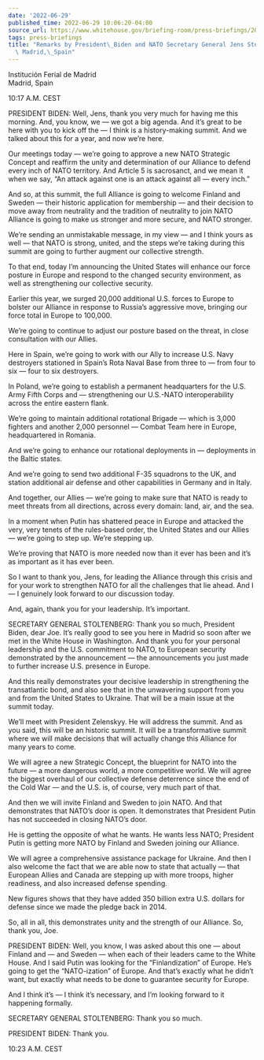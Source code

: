 ```yaml
---
date: '2022-06-29'
published_time: 2022-06-29 10:06:20-04:00
source_url: https://www.whitehouse.gov/briefing-room/press-briefings/2022/06/29/remarks-by-president-biden-and-nato-secretary-general-jens-stoltenberg-madrid-spain/
tags: press-briefings
title: "Remarks by President\_Biden and NATO Secretary General Jens Stoltenberg |\
  \ Madrid,\_Spain"
---
```

 
Institución Ferial de Madrid  
Madrid, Spain

10:17 A.M. CEST

PRESIDENT BIDEN: Well, Jens, thank you very much for having me this
morning. And, you know, we — we got a big agenda. And it’s great to be
here with you to kick off the — I think is a history-making summit. And
we talked about this for a year, and now we’re here.

Our meetings today — we’re going to approve a new NATO Strategic Concept
and reaffirm the unity and determination of our Alliance to defend every
inch of NATO territory. And Article 5 is sacrosanct, and we mean it when
we say, “An attack against one is an attack against all — every inch.”

And so, at this summit, the full Alliance is going to welcome Finland
and Sweden — their historic application for membership — and their
decision to move away from neutrality and the tradition of neutrality to
join NATO Alliance is going to make us stronger and more secure, and
NATO stronger.

We’re sending an unmistakable message, in my view — and I think yours as
well — that NATO is strong, united, and the steps we’re taking during
this summit are going to further augment our collective strength.

To that end, today I’m announcing the United States will enhance our
force posture in Europe and respond to the changed security environment,
as well as strengthening our collective security.

Earlier this year, we surged 20,000 additional U.S. forces to Europe to
bolster our Alliance in response to Russia’s aggressive move, bringing
our force total in Europe to 100,000.

We’re going to continue to adjust our posture based on the threat, in
close consultation with our Allies.

Here in Spain, we’re going to work with our Ally to increase U.S. Navy
destroyers stationed in Spain’s Rota Naval Base from three to — from
four to six — four to six destroyers.

In Poland, we’re going to establish a permanent headquarters for the
U.S. Army Fifth Corps and — strengthening our U.S.-NATO interoperability
across the entire eastern flank.

We’re going to maintain additional rotational Brigade — which is 3,000
fighters and another 2,000 personnel — Combat Team here in Europe,
headquartered in Romania.

And we’re going to enhance our rotational deployments in — deployments
in the Baltic states.

And we’re going to send two additional F-35 squadrons to the UK, and
station additional air defense and other capabilities in Germany and in
Italy.

And together, our Allies — we’re going to make sure that NATO is ready
to meet threats from all directions, across every domain: land, air, and
the sea.

In a moment when Putin has shattered peace in Europe and attacked the
very, very tenets of the rules-based order, the United States and our
Allies — we’re going to step up. We’re stepping up.

We’re proving that NATO is more needed now than it ever has been and
it’s as important as it has ever been.

So I want to thank you, Jens, for leading the Alliance through this
crisis and for your work to strengthen NATO for all the challenges that
lie ahead. And I — I genuinely look forward to our discussion today.

And, again, thank you for your leadership. It’s important.

SECRETARY GENERAL STOLTENBERG: Thank you so much, President Biden, dear
Joe. It’s really good to see you here in Madrid so soon after we met in
the White House in Washington. And thank you for your personal
leadership and the U.S. commitment to NATO, to European security
demonstrated by the announcement — the announcements you just made to
further increase U.S. presence in Europe.

And this really demonstrates your decisive leadership in strengthening
the transatlantic bond, and also see that in the unwavering support from
you and from the United States to Ukraine. That will be a main issue at
the summit today.

We’ll meet with President Zelenskyy. He will address the summit. And as
you said, this will be an historic summit. It will be a transformative
summit where we will make decisions that will actually change this
Alliance for many years to come.

We will agree a new Strategic Concept, the blueprint for NATO into the
future — a more dangerous world, a more competitive world. We will agree
the biggest overhaul of our collective defense deterrence since the end
of the Cold War — and the U.S. is, of course, very much part of that.

And then we will invite Finland and Sweden to join NATO. And that
demonstrates that NATO’s door is open. It demonstrates that President
Putin has not succeeded in closing NATO’s door.

He is getting the opposite of what he wants. He wants less NATO;
President Putin is getting more NATO by Finland and Sweden joining our
Alliance.

We will agree a comprehensive assistance package for Ukraine. And then I
also welcome the fact that we are able now to state that actually — that
European Allies and Canada are stepping up with more troops, higher
readiness, and also increased defense spending.

New figures shows that they have added 350 billion extra U.S. dollars
for defense since we made the pledge back in 2014.

So, all in all, this demonstrates unity and the strength of our
Alliance. So, thank you, Joe.

PRESIDENT BIDEN: Well, you know, I was asked about this one — about
Finland and — and Sweden — when each of their leaders came to the White
House. And I said Putin was looking for the “Finlandization” of Europe.
He’s going to get the “NATO-ization” of Europe. And that’s exactly what
he didn’t want, but exactly what needs to be done to guarantee security
for Europe.

And I think it’s — I think it’s necessary, and I’m looking forward to it
happening formally.

SECRETARY GENERAL STOLTENBERG: Thank you so much.

PRESIDENT BIDEN: Thank you.

10:23 A.M. CEST
